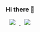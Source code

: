 ### Hi there 👋

<a href="https://www.instagram.com/alsry._.112/">
    <img 
        src="http://img.shields.io/badge/-Instagram-000000?style=flat&logo=Instagram&link=https://www.instagram.com/alsry._.112/"
        style="height : auto; margin-left : 10px; margin-right : 10px;"/>
</a>

<a href="http://ggm.gondr.net/user/profile/282">
    <img 
        src="http://img.shields.io/badge/-School-87CEFA?style=flat&logo=Google &link=http://ggm.gondr.net/user/profile/282"
        style="height : auto; margin-left : 10px; margin-right : 10px;"/>
</a>
